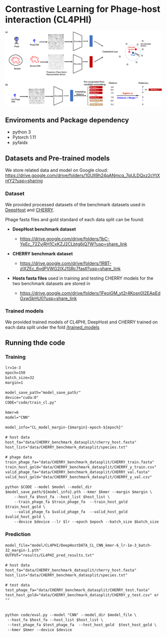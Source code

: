 # Contrastive Learning for Phage-host interaction (CL4PHI)

![](figure/pipeline.png)

## Enviroments and Package dependency

- python 3
- Pytorch 1.11 
- pyfaidx


## Datasets and Pre-trained models

We store related data and model on Google cloud:
https://drive.google.com/drive/folders/1GUlI9h24pANmcq_7qULDQxz2cYtXntY2?usp=sharing

### Dataset

We provided processed datasets of the benchmark datasets used in [DeepHost](https://github.com/deepomicslab/DeepHost/tree/master/data) and [CHERRY](https://github.com/KennthShang/CHERRY/tree/main/Interactiondata).

Phage fasta files and gold standard of each data split can be found:
- **DeepHost benchmark dataset**
  - https://drive.google.com/drive/folders/1bC-YeEc_72ZvjRH1CxKZJ2CLbtg6jQ7W?usp=share_link

- **CHERRY benchmark dataset**
  - https://drive.google.com/drive/folders/1RBT-zIXZEc_6vdPVWG2lXJ1SRc7fastl?usp=share_link

- **Hosts fasta files** used in training and testing CHERRY models for the two benchmark datasets are stored in 
  - https://drive.google.com/drive/folders/1FeoiGM_yt2r4Kosn0I2EApEdGxwSkHU0?usp=share_link



### Trained models

We provided trained models of CL4PHI, DeepHost and CHERRY trained on each data split
under the fold [/trained_models](https://drive.google.com/drive/folders/1hnvj7gbJ1kpJ3uGegmqGB-mF7y_B71k3?usp=share_link)


## Running thde code

### Training
```
lr=1e-3
epoch=150
batch_size=32
margin=1

model_save_path="model_save_path/" 
device="cuda:0"  
CODE="code/train_cl.py"

kmer=6
model="CNN"

model_info="CL_model_margin-{$margin}-epoch-${epoch}" 

# host data
host_fa="data/CHERRY_benchmark_datasplit/cherry_host.fasta"
host_list="data/CHERRY_benchmark_datasplit/species.txt"

# phage data
train_phage_fa="data/CHERRY_benchmark_datasplit/CHERRY_train.fasta"
train_host_gold="data/CHERRY_benchmark_datasplit/CHERRY_y_train.csv"
valid_phage_fa="data/CHERRY_benchmark_datasplit/CHERRY_val.fasta"
valid_host_gold="data/CHERRY_benchmark_datasplit/CHERRY_y_val.csv"

python $CODE --model $model --model_dir $model_save_path/${model_info}.pth --kmer $kmer --margin $margin \
	--host_fa $host_fa --host_list $host_list \
	--train_phage_fa $train_phage_fa  --train_host_gold $train_host_gold \
	--valid_phage_fa $valid_phage_fa  --valid_host_gold  $valid_host_gold \
	--device $device --lr $lr --epoch $epoch --batch_size $batch_size 
```


### Prediction

```
model_file="model/CL4PHI/DeepHostDATA_CL_CNN_kmer-6_lr-1e-3_batch-32_margin-1.pth"
OUTPUT="results/CL4PHI_pred_results.txt"

# host data
host_fa="data/CHERRY_benchmark_datasplit/cherry_host.fasta"
host_list="data/CHERRY_benchmark_datasplit/species.txt"

# test data
test_phage_fa="data/CHERRY_benchmark_datasplit/CHERRY_test.fasta"
test_host_gold="data/CHERRY_benchmark_datasplit/CHERRY_y_test.csv" or ""


python code/eval.py --model "CNN" --model_dir $model_file \
 --host_fa $host_fa --host_list $host_list \
 --test_phage_fa $test_phage_fa  --test_host_gold  $test_host_gold \
 --kmer $kmer --device $device 
```




